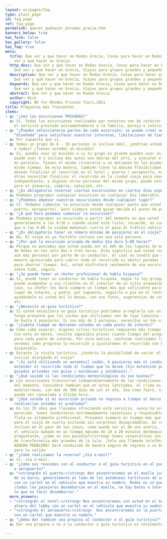 ```yaml
---
layout: es/pages/faq
type: plain_page
id: faq_page
ref: faq_page
permalink: quever_quehacer_enrodas_grecia.htm
banners_below: true
has_form: false
has_gallery: false
has_faq: true
meta:
  title: Que ver y que hacer en Rodas Grecia, Cosas para hacer en Rodas Grecia, Qué
    ver y qué hacer en Grecia
  http_desc: Que ver y que hacer en Rodas Grecia, Cosas para hacer en Rodas Grecia,
    Qué ver y qué hacer en Grecia, Viajes para grupos grandes y pequeños
  description: Que ver y que hacer en Rodas Grecia, Cosas para hacer en Rodas Grecia,
    Qué ver y qué hacer en Grecia, Viajes para grupos grandes y pequeños
  keywords: Que ver y que hacer en Rodas Grecia, Cosas para hacer en Rodas Grecia,
    Qué ver y qué hacer en Grecia, Viajes para grupos grandes y pequeños
  abstract: Que ver y que hacer en Rodas Grecia
  author: Nick
  copyright: NK for Rhodes Private Tours,2021
title: Preguntas más frecuentes
items:
- q: "¿Son las excursiones PRIVADAS?"
  a: Sí. Todas las excursiones realizadas por nosotros son de carácter privado, y
    el servicio prestado unicamentemente a la familia, pareja o individuo que lo reservó.
- q: "¿Pueden seleccionarse partes de cada excursión; se puede crear una excursión
    “diseñada” para satisfacer nuestros intereses, limitaciones de tiempo y deseos?"
  a: Por supuesto que sí.
- q: Somos un grupo de 8 - 16 personas (o incluso más), ¿podrían ustedes acomodarnos
    a todos? ¿Tienen ustedes un minibús?
  a: Sí, puedes usar un minibús o si tu grupo es grande puedes usar un autobús.   Alternativamente,
    puede usar 4 o incluso más autos uno detrás del otro, y ejecutar el recorrido
    en paralelo. Tienen el mismo itinerario y se detienen en los mismos lugares al
    mismo tiempo. De esta manera, también tiene la máxima flexibilidad, algunas personas
    desean finalizar el recorrido en el hotel / puerto / aeropuerto, mientras que
    otras necesitan finalizar el recorrido en la ciudad vieja para navegar de forma
    independiente, o algunas otras personas del mismo grupo, puede extender el recorrido
    para el almuerzo, compras, natación, etc.
- q: "¿Es obligatorio reservar ciertas excursiones en ciertos días específicos?"
  a: Podemos programar cualquier excursión en cualquier día laborable. 24/7/365.
- q: "¿Podemos empezar nuestras excursiones desde cualquier lugar?"
  a: Sí. Podemos comenzar la excursión desde cualquier punto que usted elija (hotel,
    puerto, aeropuerto). Será siempre usted quien decida el punto de partida.
- q: "¿A qué hora podemos comenzar la excursión?"
  a: Podemos programar su excursión a partir del momento en que usted lo desee. Comenzamos
    generalmente a las 8:30 o cuando usted esté listo; recuerde, en cualquier caso,
    que a las 9:00 la ciudad medieval cierra el paso al tráfico vehicular.
- q: "¿Es obligatorio tener un número mínimo de pasajeros en el viaje?"
  a: No. El viaje es ya factible incluso con una sola persona.
- q: "¿Por qué la excursión privada de medio día dura 5:00 horas?"
  a: Porque no pensamos que usted pueda ver el 60% de los lugares de mayor interés
    de Rodas en tan solo dos o tres horas. Esto significa que usted recibirá una atención
    aún más personal por parte de su conductor, el cual no tendrá que conducir de
    manera apresurada para cubrir todo el recorrido ni omitir paradas interesantes
    para ahorrar tiempo. Así, usted disfrutará realmente de una excursión cómoda y,
    sobre todo, segura.
- q: "¿Se puede tener un chofer profesional de habla hispana?"
  a: Sí, puede tener un conductor de habla hispana. Según la ley griega ningún conductor
    puede acompañar a sus clientes en el interior de un sitio arqueológico. En cualquier
    caso, su chofer les dará siempre un tiempo más que suficiente para visitar cada
    lugar de interés, y podrá, por supuesto, seguirle a pie en el resto de las paradas,
    ayudándole si usted así lo desea, con sus fotos, sugerencias de restaurantes,
    etc.
- q: "¿Necesito un guía turístico?"
  a: Si usted necesitara un guía turístico podríamos arreglarlo con un coste adicional.
    Tenga presente que los coches que utilizamos son de tipo limusina sedán con capacidad
    de hasta 4 pasajeros. Si son más de 3 personas, necesitan un Van o un Minibús
- q: "¿Cuánto tiempo se detienen ustedes en cada punto de interés?"
  a: Como cabe esperar, algunos sitios turísticos requieren más tiempo que otros.
    Con esto en mente, resulta imposible prever cuanto tiempo del programa se necesitará
    para cada punto de interés. Por este motivo, conforme realizamos las paradas,
    veremos cómo progresa la excursión y ajustaremos el recorrido con base en el tiempo
    disponible.
- q: Durante la visita turística, ¿tendría la posibilidad de variar el itinerario
    inicial alargando el viaje?
  a: "¡Si está utilizando un automóvil sedán, 4 pasajeros más el conductor, puede
    extender el recorrido todo el tiempo que lo desee (Sin extensión para visitas
    guiadas privadas con guías / minibuses y autobuses)."
- q: "¿Qué sucede si las condiciones meteorológicas no son buenas?"
  a: Las excursiones transcurren independientemente de las condiciones atmosféricas
    del momento. Considere también que en estas latitudes, el clima es típicamente
    mediterráneo, con más de 300 días de sol al año. Sea como fuere, ninguna visita
    puede ser cancelada a última hora.
- q: "¿Qué sucede si mi excursión privada no regresa a tiempo al barco / avión? Cómo
    resolverían ustedes el problema?"
  a: En los 35 años que llevamos ofreciendo este servicio, nunca ha ocurrido un incidente
    parecido. Somos conductores extremadamente cautelosos y responsables, y nuestra
    flota es altamente profesional. Prevemos siempre un tiempo más que suficiente
    para el viaje de vuelta evitando así sorpresas desagradables. De cualquier manera,
    incluso en el peor de los casos, como puede ser el de una avería, ¡sustituiríamos
    el vehículo dañado en un tiempo máximo de 10 a 20 minutos dondequiera que se encuentre!<br><strong>Se
    preguntarán, ¿cómo es eso posible?</strong> Somos corporativos con las empresas
    de transferencia más grandes de la isla. ¡Solo una llamada telefónica y NO HABRÁ
    NINGÚN PROBLEMA! Será conducido de manera segura de regreso a su barco / avión
    para la salida
- q: "¿Cómo realizamos la reserva? ¿Vía e-mail?"
  a: Sí, vía e-mail.
- q: "¿Cómo nos reunimos con el conductor o el guía turístico en el puerto, hotel
    o aeropuerto?"
  a: "<strong>En el puerto:</strong> Nos encontraremos en el muelle justo al salir
    de su barco, generalmente al lado de los autobuses turísticos de su línea de cruceros,
    con un cartel en el vehículo que muestra su nombre. Rodas es un puerto de muelle
    (todos los pasajeros desembarcan en el muelle, no hay botes o teleféricos), por
    lo que es fácil desembarcar."
  more_answers:
  - "<strong>En el hotel:</strong> Nos encontraremos con usted en el hotel, justo
    afuera del lobby con un cartel en el vehículo que muestra su nombre."
  - "<strong>En el aeropuerto:</strong>  Nos encontraremos en la puerta principal
    con un cartel que muestra su nombre."
- q: "¿Debo dar también una propina al conductor o al guía turístico?"
  a: Dar una propina o no a su conductor o guía turístico es totalmente opcional.

---
```

